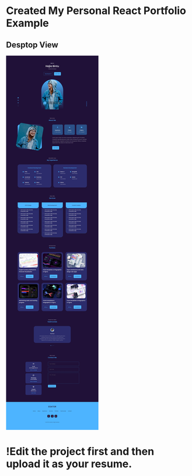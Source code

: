 # Created My Personal React Portfolio Example 

## Desptop View
![Image](./src/assets/Desktop.jpeg)

# !Edit the project first and then upload it as your resume. 